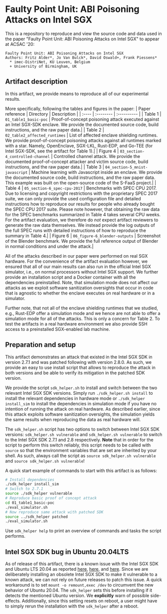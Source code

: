 # Faulty Point Unit: ABI Poisoning Attacks on Intel SGX

This is a repository to reproduce and view the source code and data used in the paper "Faulty Point Unit: ABI Poisoning Attacks on Intel SGX" to appear at ACSAC '20:
```
Faulty Point Unit: ABI Poisoning Attacks on Intel SGX
Authors: Fritz Alder*, Jo Van Bulck*, David Oswald+, Frank Piessens*
  * imec-DistriNet, KU Leuven, Belgium
  + University of Birmingham, UK
```

## Artifact description

In this artifact, we provide means to reproduce all of our experimental results.

More specifically, following the tables and figures in the paper:
| Paper reference | Directory | Description |
| :---- | :-------- | :---------- |
| Table 1 | `01_table1_basic-poc` | Proof-of-concept poisoning attack executed against an Intel SGX-SDK enclave. We provide the documented source code, build instructions, and the raw paper data.|
| Table 2 | `02_table2_affected_runtimes` | List of affected enclave shielding runtimes. We provide proof-of-concept poisoning attacks against all runtimes marked with a star. Namely, OpenEnclave, SGX-LKL, Rust-EDP, and Go-TEE (for Intel SGX-SDK, see the artifact for Table 1).|
| Figure 4 | `03_section-4_controlled-channel` | Controlled channel attack. We provide the documented proof-of-concept attacker and victim source code, build instructions, and the raw paper data.|
| Table 3 | `04_section-5_mnist-javascript` | Machine learning with Javascript inside an enclave. We provide the documented source code, build instructions, and the raw paper data. This example was built on the open-source code of the S-FaaS project.|
| Table 4 | `05_section-6_spec-cpu-2017` | Benchmarks with SPEC CPU 2017. Due to licensing and copyright restrictions with the proprietary SPEC 2017 suite, we can only provide the used configuration file and detailed instructions how to reproduce our results for people who already bought the SPEC CPU 2017 suite. Please note however, that obtaining the raw data for the SPEC benchmarks summarized in Table 4 takes several CPU weeks. For the artifact evaluation, we therefore do *not* expect artifact reviewers to generate the raw data themselves. We instead provide the log outputs of the full SPEC runs with detailed instructions of how to reproduce the summary in Table 4.|
| Figure 6 | `06_figure-6_blender-outputs` | Screenshot of the Blender benchmark. We provide the full reference output of Blender in normal conditions and under the attack.|


All of the attacks described in our paper were performed on real SGX hardware. For the convenience of the artifact evaluation however, we ensured that all of our main results can also run in the official Intel SGX simulator, i.e., on normal processors without Intel SGX support. We further provide an installation script and a Docker container with all the dependencies preinstalled. Note, that simulation mode does not affect our attacks as we exploit software sanitization oversights that occur in code that is agnostic to whether the enclave executes on real hardware or in a simulator.

Further note, that not all of the enclave shielding runtimes that we studied, e.g., Rust-EDP offer a simulation mode and we hence are not able to offer a simulation mode for all of the attacks. This is only a concern for Table 2. To test the artifacts in a real hardware environment we also provide SSH access to a preinstalled SGX-enabled lab machine.

## Preparation and setup
This artifact demonstrates an attack that existed in the Intel SGX SDK in version 2.7.1 and was patched following with version 2.8.0. As such, we provide an easy to use install script that allows to reproduce the attack in both versions and be able to verify its mitigation in the patched SDK version.

We provide the script `sdk_helper.sh` to install and switch between the two relevant Intel SGX SDK versions. Simply run `./sdk_helper.sh install` to install the relevant dependencies in hardware mode or `./sdk_helper install_sim` to install the dependencies in simulation mode if you have no intention of running the attack on real hardware. As described earlier, since this attack exploits software sanitization oversights, the simulation yields the same results when reproducing the data as real hardware will.

The `sdk_helper.sh` script has two options to switch between Intel SGX SDK versions: `sdk_helper.sh vulnerable` and `sdk_helper.sh vulnerable` to switch to the Intel SGX SDK 2.7.1 and 2.8 respectively. **Note** that in order for the script to perform this switch reliably, this script needs to be called with `source` so that the environment variables that are set are inherited by your shell. As such, always call the script as `source sdk_helper.sh vulnerable` and `source sdk_helper.sh vulnerable`!

A quick start example of commands to start with this artifact is as follows:
```bash
# Install dependencies
./sdk_helper install_sim
# Switch to 2.7.1
source ./sdk_helper vulnerable
# Reproduce basic proof of concept attack
cd 01_table1_basic-poc
./eval_simulator.sh
# Now reproduce same attack with patched SDK
source ../sdk_helper patched
./eval_simulator.sh
```

Use `sdk_helper help` to print an overview of commands and tasks the script performs.

## Intel SGX SDK bug in Ubuntu 20.04LTS
As of release of this artifact, there is a known issue with the Intel SGX SDK and Ubuntu LTS 20.04 as reported [here](https://lore.kernel.org/linux-sgx/4db41057-910c-b686-0428-474debe382c1@fortanix.com/), [here](https://github.com/intel/linux-sgx/issues/569), and [here](https://github.com/intel/linux-sgx/pull/515). Since we are deliberately installing an obsolete Intel SGX SDK to make it vulnerable to a known attack, we can not rely on future releases to patch this issue. A quick workaround is to set `mount -o remount,exec /dev` to circumvent the new behavior of Ubuntu 20.04. The `sdk_helper` sets this before installing if it detects the mentioned Ubuntu version. We **explicitly** warn of possible side-effects. Additionally, since this setting resets on reboot, a user might have to simply rerun the installation with the `sdk_helper` after a reboot.
